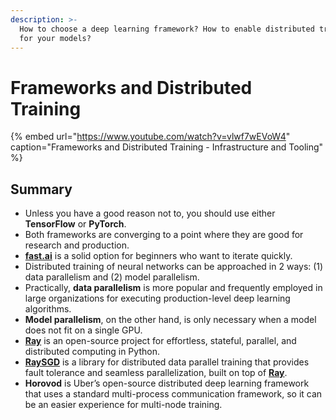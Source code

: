 ```yaml
---
description: >-
  How to choose a deep learning framework? How to enable distributed training
  for your models?
---
```


# Frameworks and Distributed Training

{% embed url="https://www.youtube.com/watch?v=vlwf7wEVoW4" caption="Frameworks and Distributed Training - Infrastructure and Tooling" %}

## Summary

* Unless you have a good reason not to, you should use either **TensorFlow** or **PyTorch**.
* Both frameworks are converging to a point where they are good for research and production.
* [**fast.ai**](http://fast.ai) is a solid option for beginners who want to iterate quickly.
* Distributed training of neural networks can be approached in 2 ways: \(1\) data parallelism and \(2\) model parallelism.
* Practically, **data parallelism** is more popular and frequently employed in large organizations for executing production-level deep learning algorithms.
* **Model parallelism**, on the other hand, is only necessary when a model does not fit on a single GPU.
* [**Ray**](http://docs.ray.io/) is an open-source project for effortless, stateful, parallel, and distributed computing in Python.
* [**RaySGD**](https://docs.ray.io/en/latest/raysgd/raysgd_pytorch.html) is a library for distributed data parallel training that provides fault tolerance and seamless parallelization, built on top of [**Ray**](http://docs.ray.io/).
* **Horovod** is Uber’s open-source distributed deep learning framework that uses a standard multi-process communication framework, so it can be an easier experience for multi-node training.

